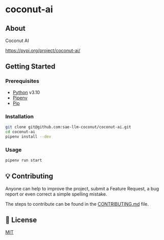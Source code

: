 # coconut-ai

## About

Coconut AI

<https://pypi.org/project/coconut-ai/>

## Getting Started

### Prerequisites

- [Python](https://www.python.org/) v3.10
- [Pipenv](https://pipenv.pypa.io/)
- [Pip](https://pypi.org/project/pip/)

### Installation

```sh
git clone git@github.com:sae-llm-coconut/coconut-ai.git
cd coconut-ai
pipenv install --dev
```

### Usage

```sh
pipenv run start
```

## 💡 Contributing

Anyone can help to improve the project, submit a Feature Request, a bug report or even correct a simple spelling mistake.

The steps to contribute can be found in the [CONTRIBUTING.md](./CONTRIBUTING.md) file.

## 📄 License

[MIT](./LICENSE)
